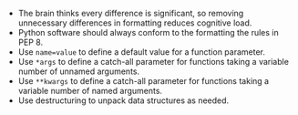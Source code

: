 -   The brain thinks every difference is significant, so removing unnecessary differences in formatting reduces cognitive load.
-   Python software should always conform to the formatting the rules in PEP 8.
-   Use `name=value` to define a default value for a function parameter.
-   Use `*args` to define a catch-all parameter for functions taking a variable number of unnamed arguments.
-   Use `**kwargs` to define a catch-all parameter for functions taking a variable number of named arguments.
-   Use destructuring to unpack data structures as needed.
